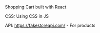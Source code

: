Shopping Cart built with React




CSS:
Using CSS in JS 

API:
https://fakestoreapi.com/ - For products